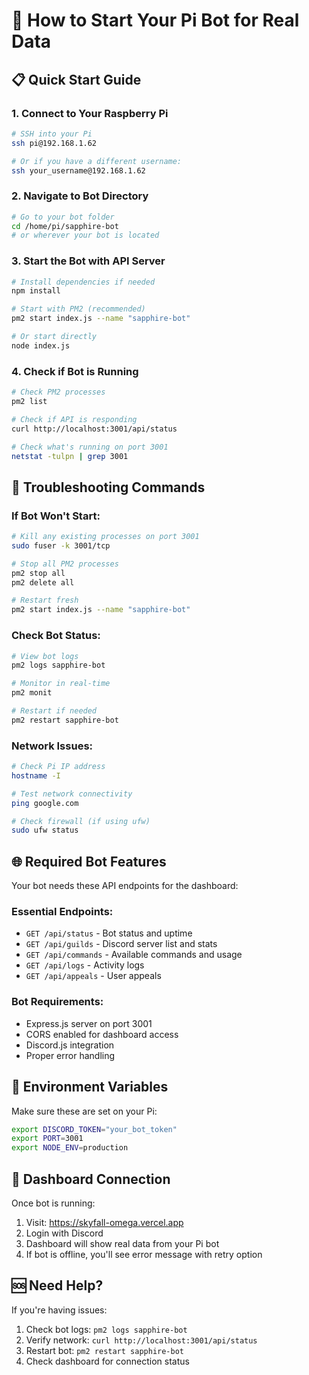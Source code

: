 # 🚀 How to Start Your Pi Bot for Real Data

## 📋 Quick Start Guide

### 1. Connect to Your Raspberry Pi
```bash
# SSH into your Pi
ssh pi@192.168.1.62

# Or if you have a different username:
ssh your_username@192.168.1.62
```

### 2. Navigate to Bot Directory
```bash
# Go to your bot folder
cd /home/pi/sapphire-bot
# or wherever your bot is located
```

### 3. Start the Bot with API Server
```bash
# Install dependencies if needed
npm install

# Start with PM2 (recommended)
pm2 start index.js --name "sapphire-bot"

# Or start directly
node index.js
```

### 4. Check if Bot is Running
```bash
# Check PM2 processes
pm2 list

# Check if API is responding
curl http://localhost:3001/api/status

# Check what's running on port 3001
netstat -tulpn | grep 3001
```

## 🔧 Troubleshooting Commands

### If Bot Won't Start:
```bash
# Kill any existing processes on port 3001
sudo fuser -k 3001/tcp

# Stop all PM2 processes
pm2 stop all
pm2 delete all

# Restart fresh
pm2 start index.js --name "sapphire-bot"
```

### Check Bot Status:
```bash
# View bot logs
pm2 logs sapphire-bot

# Monitor in real-time
pm2 monit

# Restart if needed
pm2 restart sapphire-bot
```

### Network Issues:
```bash
# Check Pi IP address
hostname -I

# Test network connectivity
ping google.com

# Check firewall (if using ufw)
sudo ufw status
```

## 🌐 Required Bot Features

Your bot needs these API endpoints for the dashboard:

### Essential Endpoints:
- `GET /api/status` - Bot status and uptime
- `GET /api/guilds` - Discord server list and stats
- `GET /api/commands` - Available commands and usage
- `GET /api/logs` - Activity logs
- `GET /api/appeals` - User appeals

### Bot Requirements:
- Express.js server on port 3001
- CORS enabled for dashboard access
- Discord.js integration
- Proper error handling

## 🔑 Environment Variables

Make sure these are set on your Pi:
```bash
export DISCORD_TOKEN="your_bot_token"
export PORT=3001
export NODE_ENV=production
```

## 📱 Dashboard Connection

Once bot is running:
1. Visit: https://skyfall-omega.vercel.app
2. Login with Discord
3. Dashboard will show real data from your Pi bot
4. If bot is offline, you'll see error message with retry option

## 🆘 Need Help?

If you're having issues:
1. Check bot logs: `pm2 logs sapphire-bot`
2. Verify network: `curl http://localhost:3001/api/status`
3. Restart bot: `pm2 restart sapphire-bot`
4. Check dashboard for connection status
